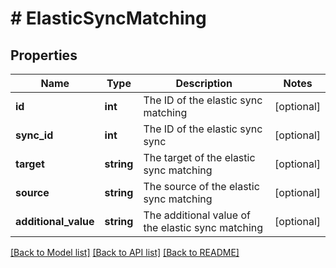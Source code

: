 # # ElasticSyncMatching

## Properties

Name | Type | Description | Notes
------------ | ------------- | ------------- | -------------
**id** | **int** | The ID of the elastic sync matching | [optional] 
**sync_id** | **int** | The ID of the elastic sync sync | [optional] 
**target** | **string** | The target of the elastic sync matching | [optional] 
**source** | **string** | The source of the elastic sync matching | [optional] 
**additional_value** | **string** | The additional value of the elastic sync matching | [optional] 

[[Back to Model list]](../../README.md#documentation-for-models) [[Back to API list]](../../README.md#documentation-for-api-endpoints) [[Back to README]](../../README.md)


